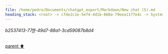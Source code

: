 ```yaml
---
file: /home/pedro/Documents/chatgpt_export/Markdown/New chat (5).md
heading_stack: <root> -> cfde2c1e-5ef4-4d1b-860a-79eea1177e4c -> System -> 7bf09fc0-b0e6-46fb-83dd-18ce956d9e51 -> System -> aaa22d9a-fd60-4831-b4ef-f4f6f2ebc7c4 -> User -> b2537413-77ff-49d7-88a1-3cd59087b8d4
---
```

###### b2537413-77ff-49d7-88a1-3cd59087b8d4
[parent ⬆️](#aaa22d9a-fd60-4831-b4ef-f4f6f2ebc7c4)
